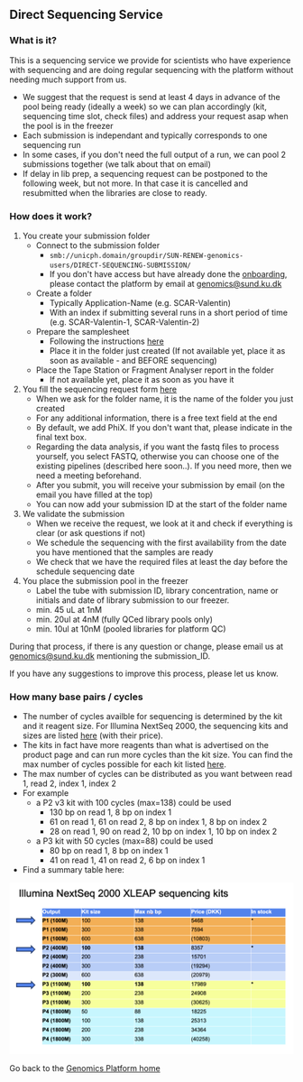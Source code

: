 ## Direct Sequencing Service

### What is it?
This is a sequencing service we provide for scientists who have experience with sequencing and are doing regular sequencing with the platform without needing much support from us.

* We suggest that the request is send at least 4 days in advance of the pool being ready (ideally a week) so we can plan accordingly (kit, sequencing time slot, check files) and address your request asap when the pool is in the freezer
* Each submission is independant and typically corresponds to one sequencing run
* In some cases, if you don't need the full output of a run, we can pool 2 submissions together (we talk about that on email)
* If delay in lib prep, a sequencing request can be postponed to the following week, but not more. In that case it is cancelled and resubmitted when the libraries are close to ready.

### How does it work?

1. You create your submission folder
     * Connect to the submission folder 
       * `smb://unicph.domain/groupdir/SUN-RENEW-genomics-users/DIRECT-SEQUENCING-SUBMISSION/`
       * If you don't have access but have already done the  [onboarding](onboarding.md), please contact the platform by email at genomics@sund.ku.dk
     * Create a folder
       * Typically Application-Name (e.g. SCAR-Valentin) 
       * With an index if submitting several runs in a short period of time (e.g. SCAR-Valentin-1, SCAR-Valentin-2)
     * Prepare the samplesheet
       * Following the instructions [here](demux.md)
       * Place it in the folder just created (If not available yet, place it as soon as available - and BEFORE sequencing)
     * Place the Tape Station or Fragment Analyser report in the folder
        * If not available yet, place it as soon as you have it
2. You fill the sequencing request form [here]([https://forms.office.com/e/Dgq0KkLsi3](https://smart-forms.saasjet.com/external?token=eyJhbGciOiJIUzI1NiIsInR5cCI6IkpXVCJ9.eyJjbGllbnRLZXkiOiI5MTc0NGViOC1jMTlkLTNkNTAtOTU5OS04NmNhOWQ0MTc0M2YiLCJpYXQiOjE3NDA1ODAzMDY3MDh9.4eV5iSkfA725xD2sz0TQUt-rIlvJriRpGvKX6ty5prg))
     * When we ask for the folder name, it is the name of the folder you just created
     * For any additional information, there is a free text field at the end
     * By default, we add PhiX. If you don't want that, please indicate in the final text box.
     * Regarding the data analysis, if you want the fastq files to process yourself, you select FASTQ, otherwise you can choose one of the existing pipelines (described here soon..). If you need more, then we need a meeting beforehand.
     * After you submit, you will receive your submission by email (on the email you have filled at the top)
     * You can now add your submission ID at the start of the folder name
3. We validate the submission
     * When we receive the request, we look at it and check if everything is clear (or ask questions if not)
     * We schedule the sequencing with the first availability from the date you have mentioned that the samples are ready
     * We check that we have the required files at least the day before the schedule sequencing date
4. You place the submission pool in the freezer
     * Label the tube with submission ID, library concentration, name or initials and date of library submission to our freezer.
     * min. 45 uL at 1nM
     * min. 20ul at 4nM (fully QCed library pools only)
     * min. 10ul at 10nM (pooled libraries for platform QC)

During that process, if there is any question or change, please email us at genomics@sund.ku.dk mentioning the submission_ID.

If you have any suggestions to improve this process, please let us know.

### How many base pairs / cycles

 * The number of cycles availble for sequencing is determined by the kit and it reagent size. For Illumina NextSeq 2000, the sequencing kits and sizes are listed [here](https://www.illumina.com/products/by-type/sequencing-kits/cluster-gen-sequencing-reagents/nextseq-1000-2000-reagents.html) (with their price).
 * The kits in fact have more reagents than what is advertised on the product page and can run more cycles than the kit size. You can find the max number of cycles possible for each kit listed [here](https://support.illumina.com/bulletins/2016/10/how-many-cycles-of-sbs-chemistry-are-in-my-kit.html).
 * The max number of cycles can be distributed as you want between read 1, read 2, index 1, index 2
 * For example
   * a P2 v3 kit with 100 cycles (max=138) could be used 
     * 130 bp on read 1, 8 bp on index 1
     * 61 on read 1, 61 on read 2, 8 bp on index 1, 8 bp on index 2
     * 28 on read 1, 90 on read 2, 10 bp on index 1, 10 bp on index 2
   * a P3 kit with 50 cycles (max=88) could be used 
     * 80 bp on read 1, 8 bp on index 1
     * 41 on read 1, 41 on read 2, 6 bp on index 1
 * Find a summary table here:

![Summary table](./images/2024-10-10_NextSeq2000-kits-XLEAP.png)
 
Go back to the [Genomics Platform home](https://sundgenomics.github.io)

